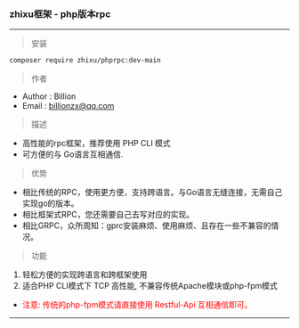 ### zhixu框架 - php版本rpc
---

> 安装

```sh
composer require zhixu/phprpc:dev-main
```

> 作者
  - Author : Billion  
  - Email : billionzx@qq.com

> 描述
- 高性能的rpc框架，推荐使用 PHP CLI 模式
- 可方便的与 Go语言互相通信.

> 优势
- 相比传统的RPC，使用更方便，支持跨语言。与Go语言无缝连接，无需自己实现go的版本。
- 相比框架式RPC，您还需要自己去写对应的实现。
- 相比GRPC，众所周知：gprc安装麻烦、使用麻烦、且存在一些不兼容的情况。

> 功能
1. 轻松方便的实现跨语言和跨框架使用
2. 适合PHP CLI模式下 TCP 高性能, 不兼容传统Apache模块或php-fpm模式
  - <font color="red">注意: 传统的php-fpm模式请直接使用 Restful-Api 互相通信即可。</font>




























---
